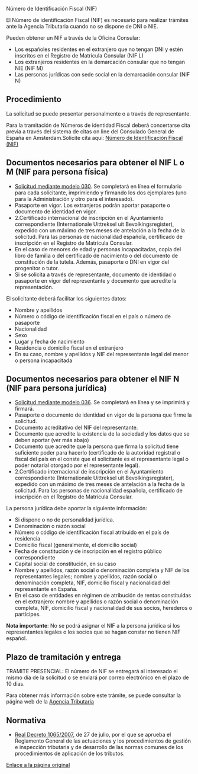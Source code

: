  Número de Identificación Fiscal (NIF)

  El Número de identificación Fiscal (NIF) es necesario para realizar trámites ante la Agencia Tributaria cuando no se dispone de DNI o NIE.

 Pueden obtener un NIF a través de la Oficina Consular:

 * Los españoles residentes en el extranjero que no tengan DNI y estén inscritos en el Registro de Matrícula Consular (NIF L)
* Los extranjeros residentes en la demarcación consular que no tengan NIE (NIF M)
* Las personas jurídicas con sede social en la demarcación consular (NIF N)

 Procedimiento
-------------

 La solicitud se puede presentar personalmente o a través de representante. 

 Para la tramitación de Números de identidad Fiscal deberá concertarse cita previa a través del sistema de citas on line del Consulado General de España en Amsterdam.Solicite cita aquí: [Número de Identificación Fiscal (NIF)](https://app.bookitit.com/es/hosteds/widgetdefault/2c6277fc2bf43562ccce5c647ff1db4eb#datetime)  

Documentos necesarios para obtener el NIF L o M (NIF para persona física)
-------------------------------------------------------------------------

 * [Solicitud mediante modelo 030](https://www.agenciatributaria.es/static_files/Sede/Procedimiento_ayuda/G321/mod030_es_es.pdf). Se completará en línea el formulario para cada solicitante, imprimiendo y firmando los dos ejemplares (uno para la Administración y otro para el interesado).
* Pasaporte en vigor. Los extranjeros podrán aportar pasaporte o documento de identidad en vigor.
* 2.Certificado internacional de inscripción en el Ayuntamiento correspondiente (Internationale Uittreksel uit Bevolkingsregister), expedido con un máximo de tres meses de antelación a la fecha de la solicitud. Para las personas de nacionalidad española, certificado de inscripción en el Registro de Matrícula Consular.
* En el caso de menores de edad y personas incapacitadas, copia del libro de familia o del certificado de nacimiento o del documento de constitución de la tutela. Además, pasaporte o DNI en vigor del progenitor o tutor.
* Si se solicita a través de representante, documento de identidad o pasaporte en vigor del representante y documento que acredite la representación.

 El solicitante deberá facilitar los siguientes datos:

 * Nombre y apellidos
* Número o código de identificación fiscal en el país o número de pasaporte
* Nacionalidad
* Sexo
* Lugar y fecha de nacimiento
* Residencia o domicilio fiscal en el extranjero
* En su caso, nombre y apellidos y NIF del representante legal del menor o persona incapacitada

 Documentos necesarios para obtener el NIF N (NIF para persona jurídica)
-----------------------------------------------------------------------

 * [Solicitud mediante modelo 036](https://www2.agenciatributaria.gob.es/static_files/common/internet/dep/aplicaciones/ov/i903600b.html). Se completará en línea y se imprimirá y firmará.
* Pasaporte o documento de identidad en vigor de la persona que firme la solicitud.
* Documento acreditativo del NIF del representante.
* Documento que acredite la existencia de la sociedad y los datos que se deben aportar (ver más abajo)
* Documento que acredite que la persona que firma la solicitud tiene suficiente poder para hacerlo (certificado de la autoridad registral o fiscal del país en el conste que el solicitante es el representante legal o poder notarial otorgado por el representante legal).
* 2.Certificado internacional de inscripción en el Ayuntamiento correspondiente (Internationale Uittreksel uit Bevolkingsregister), expedido con un máximo de tres meses de antelación a la fecha de la solicitud. Para las personas de nacionalidad española, certificado de inscripción en el Registro de Matrícula Consular.

 La persona jurídica debe aportar la siguiente información:

 * Si dispone o no de personalidad jurídica.
* Denominación o razón social
* Número o código de identificación fiscal atribuido en el país de residencia
* Domicilio fiscal (generalmente, el domicilio social)
* Fecha de constitución y de inscripción en el registro público correspondiente
* Capital social de constitución, en su caso
* Nombre y apellidos, razón social o denominación completa y NIF de los representantes legales; nombre y apellidos, razón social o denominación completa, NIF, domicilio fiscal y nacionalidad del representante en España.
* En el caso de entidades en régimen de atribución de rentas constituidas en el extranjero: nombre y apellidos o razón social o denominación completa, NIF, domicilio fiscal y nacionalidad de sus socios, herederos o partícipes.

 **Nota importante**: No se podrá asignar el NIF a la persona jurídica si los representantes legales o los socios que se hagan constar no tienen NIF español. 

 Plazo de tramitación y entrega
------------------------------

 TRAMITE PRESENCIAL: El número de NIF se entregará al interesado el mismo día de la solicitud o se enviará por correo electrónico en el plazo de 10 días.

 Para obtener más información sobre este trámite, se puede consultar la página web de la [Agencia Tributaria](https://sede.agenciatributaria.gob.es/Sede/censos-nif-domicilio-fiscal/solicitar-nif.html?faqId=f90cbf61ed5d5710VgnVCM100000dc381e0aRCRD)

 Normativa
---------

 * [Real Decreto 1065/2007](https://www.boe.es/buscar/act.php?id=BOE-A-2007-15984), de 27 de julio, por el que se aprueba el Reglamento General de las actuaciones y los procedimientos de gestión e inspección tributaria y de desarrollo de las normas comunes de los procedimientos de aplicación de los tributos.

  [Enlace a la página original](https://www.exteriores.gob.es/Consulados/amsterdam/es/ServiciosConsulares/Paginas/index.aspx?scco=Pa%C3%ADses+Bajos&scd=9&scca=Pasaportes%20y%20otros%20documentos&scs=N%C3%BAmero%20de%20Identificaci%C3%B3n%20Fiscal%20%28NIF%29)